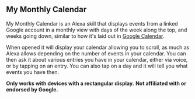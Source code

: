 ## My Monthly Calendar
My Monthly Calendar is an Alexa skill that displays events from a linked Google account in a monthly view with days of the week along the top, and weeks going down, similar to how it's laid out in [Google Calendar](https://calendar.google.com/calendar/r/month).

When opened it will display your calendar allowing you to scroll, as much as Alexa allows depending on the number of events in your calendar. You can then ask it about various entries you have in your calendar, either via voice, or by tapping on an entry. You can also tap on a day and it will tell you what events you have then.

**Only works with devices with a rectangular display.**
**Not affiliated with or endorsed by Google.**
